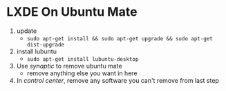 # LXDE On Ubuntu Mate

1. update
	* `sudo apt-get install && sudo apt-get upgrade && sudo apt-get dist-upgrade`
1. install lubuntu
	* `sudo apt-get install lubuntu-desktop`
1. Use *synaptic* to remove ubuntu mate
	* remove anything else you want in here
1. In *control center*, remove any software you can't remove from last step
